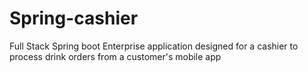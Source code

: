 # Spring-cashier
Full Stack Spring boot Enterprise application designed for a cashier to process drink orders from a customer's mobile app
